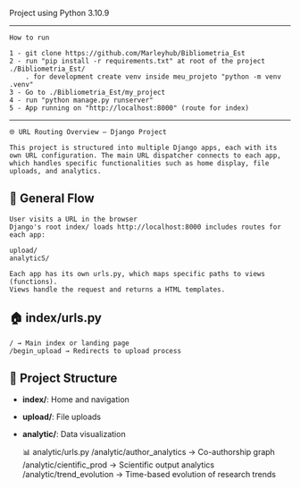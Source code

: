 
Project using Python 3.10.9

********************************************************************************************
    How to run

    1 - git clone https://github.com/Marleyhub/Bibliometria_Est
    2 - run "pip install -r requirements.txt" at root of the project ./Bibliometria_Est/
        . for development create venv inside meu_projeto "python -m venv .venv"
    3 - Go to ./Bibliometria_Est/my_project
    4 - run "python manage.py runserver"
    5 - App running on "http://localhost:8000" (route for index)

*********************************************************************************************

    🌐 URL Routing Overview — Django Project

    This project is structured into multiple Django apps, each with its own URL configuration. The main URL dispatcher connects to each app, which handles specific functionalities such as home display, file uploads, and analytics.


## 🔁 General Flow
    User visits a URL in the browser
    Django's root index/ loads http://localhost:8000 includes routes for each app:

    upload/
    analyticS/

    Each app has its own urls.py, which maps specific paths to views (functions).
    Views handle the request and returns a HTML templates.

## 🏠 index/urls.py
    / → Main index or landing page
    /begin_upload → Redirects to upload process

## 📂 Project Structure

- **index/**: Home and navigation
- **upload/**: File uploads
- **analytic/**: Data visualization

    📊 analytic/urls.py
    /analytic/author_analytics → Co-authorship graph
    /analytic/cientific_prod → Scientific output analytics
    /analytic/trend_evolution → Time-based evolution of research trends





